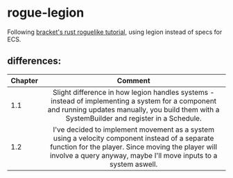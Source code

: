 # rogue-legion
Following [bracket's rust roguelike tutorial](https://bfnightly.bracketproductions.com/rustbook/chapter_0.html), using legion instead of specs for ECS.

## differences:
| Chapter        | Comment  |
| ------------- |:----------------:|
| 1.1 | Slight difference in how legion handles systems - instead of implementing a system for a component and running updates manually, you build them with a SystemBuilder and register in a Schedule.
|  1.2 | I've decided to implement movement as a system using a velocity component instead of a separate function for the player. Since moving the player will involve a query anyway, maybe I'll move inputs to a system aswell. |
